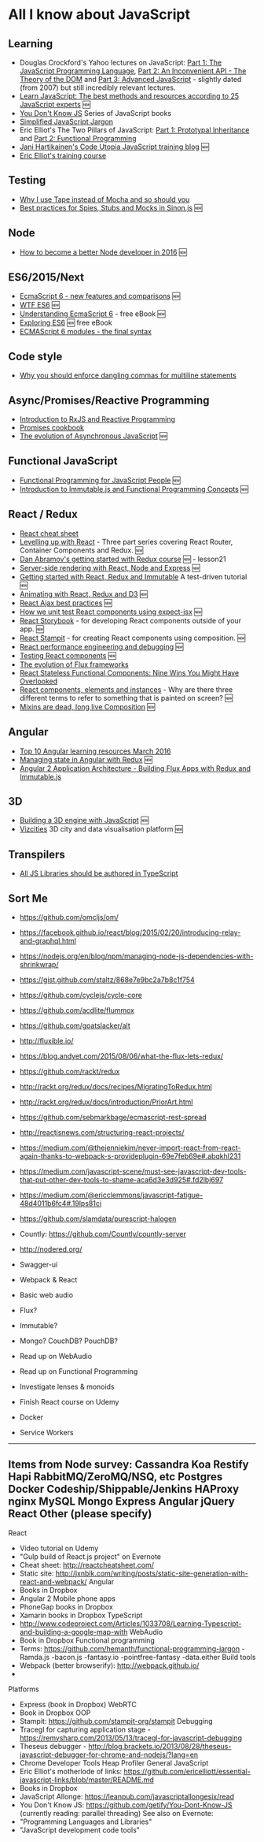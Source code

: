 # All I know about JavaScript

## Learning ##
 * Douglas Crockford's Yahoo lectures on JavaScript: [Part 1: The JavaScript Programming Language](https://www.youtube.com/watch?v=v2ifWcnQs6M), [Part 2: An Inconvenient API - The Theory of the DOM](https://www.youtube.com/watch?v=Y2Y0U-2qJMs) and [Part 3: Advanced JavaScript](https://www.youtube.com/watch?v=DwYPG6vreJg) - slightly dated (from 2007) but still incredibly relevant lectures.
 * [Learn JavaScript: The best methods and resources according to 25 JavaScript experts](https://psdtowp.net/learn-javascript.html) :new:
 * [You Don't Know JS](https://github.com/getify/You-Dont-Know-JS) Series of JavaScript books
 * [Simplified JavaScript Jargon](https://github.com/HugoGiraudel/SJSJ)
 * Eric Elliot's The Two Pillars of JavaScript: [Part 1: Prototypal Inheritance](https://medium.com/javascript-scene/the-two-pillars-of-javascript-ee6f3281e7f3#.2oaw14lc5) and [Part 2: Functional Programming](https://medium.com/javascript-scene/the-two-pillars-of-javascript-pt-2-functional-programming-a63aa53a41a4#.6eui0zlbh)
 * [Jani Hartikainen's Code Utopia JavaScript training blog](http://codeutopia.net/blog/) :new:
 * [Eric Elliot's training course](https://courses.ericelliottjs.com/)

## Testing
 * [Why I use Tape instead of Mocha and so should you](https://medium.com/javascript-scene/why-i-use-tape-instead-of-mocha-so-should-you-6aa105d8eaf4)
 * [Best practices for Spies, Stubs and Mocks in Sinon.js](https://semaphoreci.com/community/tutorials/best-practices-for-spies-stubs-and-mocks-in-sinon-js) :new:

## Node
 * [How to become a better Node developer in 2016](https://blog.risingstack.com/how-to-become-a-better-node-js-developer-in-2016/) :new:

## ES6/2015/Next
 * [EcmaScript 6 - new features and comparisons](http://es6-features.org/) :new:
 * [WTF ES6](http://help.wtf/es6) :new:
 * [Understanding EcmaScript 6](https://leanpub.com/understandinges6/read) - free eBook :new:
 * [Exploring ES6](http://exploringjs.com/es6/) :new: free eBook
 * [ECMAScript 6 modules - the final syntax](http://www.2ality.com/2014/09/es6-modules-final.html)

## Code style
 * [Why you should enforce dangling commas for multiline statements](https://medium.com/@nikgraf/why-you-should-enforce-dangling-commas-for-multiline-statements-d034c98e36f8#.6abbywdhh)

## Async/Promises/Reactive Programming
 * [Introduction to RxJS and Reactive Programming](https://egghead.io/lessons/rxjs-reactive-programming-what-is-rxjs?series=introduction-to-reactive-programming)
 * [Promises cookbook](https://github.com/mattdesl/promise-cookbook)
 * [The evolution of Asynchronous JavaScript](https://blog.risingstack.com/asynchronous-javascript/) :new:

## Functional JavaScript ##
 * [Functional Programming for JavaScript People](https://medium.com/@chetcorcos/functional-programming-for-javascript-people-1915d8775504) :new:
 * [Introduction to Immutable.js and Functional Programming Concepts](https://auth0.com/blog/2016/03/23/intro-to-immutable-js/) :new:

## React / Redux ##
 * [React cheat sheet](http://reactcheatsheet.com/)
 * [Levelling up with React](https://css-tricks.com/learning-react-router/) - Three part series covering React Router, Container Components and Redux. :new:
 * [Dan Abramov's getting started with Redux course](https://egghead.io/series/getting-started-with-redux) :new: - lesson21
 * [Server-side rendering with React, Node and Express](https://www.smashingmagazine.com/2016/03/server-side-rendering-react-node-express/) :new:
 * [Getting started with React, Redux and Immutable](http://www.theodo.fr/blog/2016/03/getting-started-with-react-redux-and-immutable-a-test-driven-tutorial-part-1/) A test-driven tutorial :new:
 * [Animating with React, Redux and D3](http://swizec.com/blog/animating-with-react-redux-and-d3/swizec/6775) :new:
 * [React Ajax best practices](http://andrewhfarmer.com/react-ajax-best-practices/) :new:
 * [How we unit test React components using expect-jsx](https://blog.algolia.com/how-we-unit-test-react-components-using-expect-jsx/) :new:
 * [React Storybook](https://voice.kadira.io/introducing-react-storybook-ec27f28de1e2#.p061ebg0y) - for developing React components outside of your app. :new:
 * [React Stampit](https://github.com/stampit-org/react-stamp) - for creating React components using composition. :new:
 * [React performance engineering and debugging](http://benchling.engineering/performance-engineering-with-react/) :new:
 * [Testing React components](http://rallycoding.com/blog/72408/testing-react-components) :new:
 * [The evolution of Flux frameworks](https://medium.com/@dan_abramov/the-evolution-of-flux-frameworks-6c16ad26bb31)
 * [React Stateless Functional Components: Nine Wins You Might Have Overlooked](https://medium.com/@housecor/react-stateless-functional-components-nine-wins-you-might-have-overlooked-997b0d933dbc#.lsdhl3lng)
 * [React components, elements and instances](https://medium.com/@dan_abramov/react-components-elements-and-instances-90800811f8ca) - Why are there three different terms to refer to something that is painted on screen? :new:
 * [Mixins are dead, long live Composition](https://medium.com/@dan_abramov/mixins-are-dead-long-live-higher-order-components-94a0d2f9e750) :new:

## Angular ##
  * [Top 10 Angular learning resources March 2016](https://medium.com/@Mybridge/top-10-resources-to-learn-angularjs-from-march-2016-fb2a7cba940e#.28r0cai5k)
  * [Managing state in Angular with Redux](http://blog.rangle.io/managing-state-redux-angular/) :new:
  * [Angular 2 Application Architecture - Building Flux Apps with Redux and Immutable.js](http://blog.jhades.org/angular-2-application-architecture-building-flux-like-apps-using-redux-and-immutable-js-js/)

## 3D ##
 * [Building a 3D engine with JavaScript](http://www.sitepoint.com/building-3d-engine-javascript/) :new:
 * [Vizcities](https://github.com/vizicities/vizicities) 3D city and data visualisation platform :new:

## Transpilers ##
 * [All JS Libraries should be authored in TypeScript](http://staltz.com/all-js-libraries-should-be-authored-in-typescript.html)



## Sort Me

 - https://github.com/omcljs/om/
 - https://facebook.github.io/react/blog/2015/02/20/introducing-relay-and-graphql.html
 - https://nodejs.org/en/blog/npm/managing-node-js-dependencies-with-shrinkwrap/
 - https://gist.github.com/staltz/868e7e9bc2a7b8c1f754
 - https://github.com/cyclejs/cycle-core
 - https://github.com/acdlite/flummox
 - https://github.com/goatslacker/alt
 - http://fluxible.io/
 - https://blog.andyet.com/2015/08/06/what-the-flux-lets-redux/
 - https://github.com/rackt/redux
 - http://rackt.org/redux/docs/recipes/MigratingToRedux.html
 - http://rackt.org/redux/docs/introduction/PriorArt.html
 - https://github.com/sebmarkbage/ecmascript-rest-spread
 - http://reactjsnews.com/structuring-react-projects/
 - https://medium.com/@thejenniekim/never-import-react-from-react-again-thanks-to-webpack-s-provideplugin-69e7feb69e#.abqkhl231
 - https://medium.com/javascript-scene/must-see-javascript-dev-tools-that-put-other-dev-tools-to-shame-aca6d3e3d925#.fd2lbj697
 - https://medium.com/@ericclemmons/javascript-fatigue-48d4011b6fc4#.19lps81ci
 - https://github.com/slamdata/purescript-halogen
 - Countly: https://github.com/Countly/countly-server
 - http://nodered.org/
 - Swagger-ui
 - Webpack & React
 - Basic web audio
- Flux?
- Immutable?
 - Mongo? CouchDB? PouchDB?
 - Read up on WebAudio
 - Read up on Functional Programming
 - Investigate lenses & monoids
 - Finish React course on Udemy

 - Docker
 - Service Workers
----------------------------------------------------------------------------
Items from Node survey:
Cassandra
Koa
Restify
Hapi
RabbitMQ/ZeroMQ/NSQ, etc
Postgres
Docker
Codeship/Shippable/Jenkins
HAProxy
nginx
MySQL
Mongo
Express
Angular
jQuery
React
Other (please specify)
----------------------------------------------------------------------------

React
 - Video tutorial on Udemy
 - "Gulp build of React.js project" on Evernote
 - Cheat sheet: http://reactcheatsheet.com/
 - Static site: http://jxnblk.com/writing/posts/static-site-generation-with-react-and-webpack/
Angular
 - Books in Dropbox
 - Angular 2
Mobile phone apps
 - PhoneGap books in Dropbox
 - Xamarin books in Dropbox
TypeScript
 - http://www.codeproject.com/Articles/1033708/Learning-Typescript-and-building-a-google-map-with
WebAudio
 - Book in Dropbox
Functional programming
 - Terms: https://github.com/hemanth/functional-programming-jargon
 -Ramda.js
 -bacon.js
 -fantasy.io
 -pointfree-fantasy
 -data.either
Build tools
 - Webpack (better browserify): http://webpack.github.io/
 -
Platforms
 - Express (book in Dropbox)
WebRTC
 - Book in Dropbox
OOP
 - Stampit: https://github.com/stampit-org/stampit
Debugging
 - Tracegl for capturing application stage  - https://remysharp.com/2013/05/13/tracegl-for-javascript-debugging
 - Theseus debugger - http://blog.brackets.io/2013/08/28/theseus-javascript-debugger-for-chrome-and-nodejs/?lang=en
 - Chrome Developer Tools Heap Profiler
General JavaScript
 - Eric Elliot's motherlode of links: https://github.com/ericelliott/essential-javascript-links/blob/master/README.md
 - Books in Dropbox
 - JavaScript Allonge: https://leanpub.com/javascriptallongesix/read
 - You Don't Know JS: https://github.com/getify/You-Dont-Know-JS (currently reading: parallel threading)
See also on Evernote:
 - "Programming Languages and Libraries"
 - "JavaScript development code tools"
